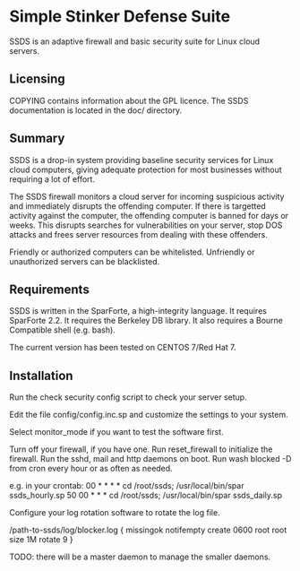 # Simple Stinker Defense Suite

SSDS is an adaptive firewall and basic security suite for
Linux cloud servers.

## Licensing

COPYING contains information about the GPL licence.
The SSDS documentation is located in the doc/ directory.

## Summary

SSDS is a drop-in system providing baseline security services for
Linux cloud computers, giving adequate protection for most
businesses without requiring a lot of effort.

The SSDS firewall monitors a cloud server for incoming suspicious
activity and immediately disrupts the offending computer.  If there
is targetted activity against the computer, the offending computer
is banned for days or weeks.  This disrupts searches for
vulnerabilities on your server, stop DOS attacks and frees server
resources from dealing with these offenders.

Friendly or authorized computers can be whitelisted.  Unfriendly or
unauthorized servers can be blacklisted.

## Requirements

SSDS is written in the SparForte, a high-integrity language.
It requires SparForte 2.2.
It requires the Berkeley DB library.
It also requires a Bourne Compatible shell (e.g. bash).

The current version has been tested on CENTOS 7/Red Hat 7.

## Installation

Run the check security config script to check your server setup.

Edit the file config/config.inc.sp and customize the settings
to your system.

Select monitor\_mode if you want to test the software first.

Turn off your firewall, if you have one.
Run reset\_firewall to initialize the firewall.
Run the sshd, mail and http daemons on boot.
Run wash blocked -D from cron every hour or as often as needed.

e.g. in your crontab:
00      *      *      *      *     cd /root/ssds; /usr/local/bin/spar ssds_hourly.sp
50      00     *      *      *     cd /root/ssds; /usr/local/bin/spar ssds_daily.sp

Configure your log rotation software to rotate the log file.

/path-to-ssds/log/blocker.log {
    missingok
    notifempty
    create 0600 root root
    size 1M
    rotate 9
}

TODO: there will be a master daemon to manage the smaller daemons.

